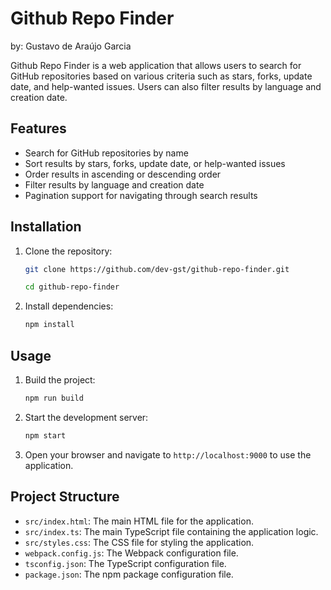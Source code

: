 # Github Repo Finder

by: Gustavo de Araújo Garcia

Github Repo Finder is a web application that allows users to search for GitHub repositories based on various criteria such as stars, forks, update date, and help-wanted issues. Users can also filter results by language and creation date.

## Features

- Search for GitHub repositories by name
- Sort results by stars, forks, update date, or help-wanted issues
- Order results in ascending or descending order
- Filter results by language and creation date
- Pagination support for navigating through search results

## Installation

1. Clone the repository:

   ```sh
   git clone https://github.com/dev-gst/github-repo-finder.git
   ```
   ```sh
   cd github-repo-finder
   ```

2. Install dependencies:

   ```sh
   npm install
   ```

## Usage

1. Build the project:

   ```sh
   npm run build
   ```

2. Start the development server:

   ```sh
   npm start
   ```

3. Open your browser and navigate to `http://localhost:9000` to use the application.

## Project Structure

- `src/index.html`: The main HTML file for the application.
- `src/index.ts`: The main TypeScript file containing the application logic.
- `src/styles.css`: The CSS file for styling the application.
- `webpack.config.js`: The Webpack configuration file.
- `tsconfig.json`: The TypeScript configuration file.
- `package.json`: The npm package configuration file.